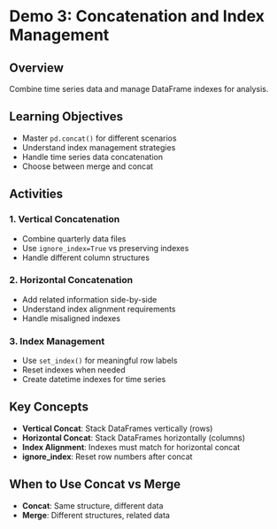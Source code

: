 # Demo 3: Concatenation and Index Management

## Overview
Combine time series data and manage DataFrame indexes for analysis.

## Learning Objectives
- Master `pd.concat()` for different scenarios
- Understand index management strategies
- Handle time series data concatenation
- Choose between merge and concat

## Activities

### 1. Vertical Concatenation
- Combine quarterly data files
- Use `ignore_index=True` vs preserving indexes
- Handle different column structures

### 2. Horizontal Concatenation
- Add related information side-by-side
- Understand index alignment requirements
- Handle misaligned indexes

### 3. Index Management
- Use `set_index()` for meaningful row labels
- Reset indexes when needed
- Create datetime indexes for time series

## Key Concepts
- **Vertical Concat**: Stack DataFrames vertically (rows)
- **Horizontal Concat**: Stack DataFrames horizontally (columns)
- **Index Alignment**: Indexes must match for horizontal concat
- **ignore_index**: Reset row numbers after concat

## When to Use Concat vs Merge
- **Concat**: Same structure, different data
- **Merge**: Different structures, related data
